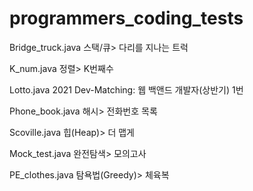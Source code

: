 # programmers_coding_tests


Bridge_truck.java
스택/큐> 다리를 지나는 트럭

K_num.java
정렬> K번째수

Lotto.java
2021 Dev-Matching: 웹 백앤드 개발자(상반기) 1번

Phone_book.java
해시> 전화번호 목록

Scoville.java
힙(Heap)> 더 맵게

Mock_test.java
완전탐색> 모의고사

PE_clothes.java
탐욕법(Greedy)> 체육복
